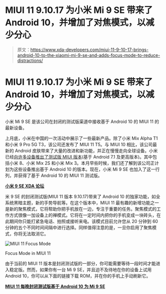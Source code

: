 # MIUI 11 9.10.17 为小米 Mi 9 SE 带来了 Android 10，并增加了对焦模式，以减少分心

> 原文：<https://www.xda-developers.com/miui-11-9-10-17-brings-android-10-to-the-xiaomi-mi-9-se-and-adds-focus-mode-to-reduce-distractions/>

# MIUI 11 9.10.17 为小米 Mi 9 SE 带来了 Android 10，并增加了对焦模式，以减少分心

小米 Mi 9 SE 是该公司在封闭的测试版渠道中接收基于 Android 10 的 MIUI 11 的最新设备。

上月底，小米在中国的一次活动中展示了一些最新产品。除了小米 Mix Alpha T1 和小米 9 Pro 5G T3，该公司还发布了 MIUI 11 T5。与 MIUI 10 相比，该公司最新的 Android 皮肤带来了大量的改进和新功能，并正在慢慢走向全球设备。小米已经[向许多设备推出了测试版 MIUI 版本](https://www.xda-developers.com/download-miui-11-beta-now-for-13-xiaomi-devices-changelog/)(基于 Android 7.1 及更高版本)。其中包括小米 8、小米 Mix 2S 和小米 Mix 3。本月早些时候，我们还了解到该公司正计划为这些设备推出基于 Android 10 的版本。现在，小米 Mi 9 SE 也加入了这一行列，并获得了基于 Android 10 的 MIUI 11 测试版。

**[小米 9 SE XDA 论坛](https://forum.xda-developers.com/mi-9-se)**

米 9 SE 的封闭测试版(MIUI 11 版本 9.10.17)带来了 Android 10 的独家功能，如全系统黑暗主题，新的手势导航等。在这个版本中，MIUI 11 最有趣的新增功能之一是新的聚焦模式，它将帮助你把手机放在一边，专注于重要的任务。聚焦模式的工作方式很像一加设备上的禅模式。它将在一定时间内把你的手机变成一块砖头，在此期间你只能打紧急电话、拍照或接听来电。该模式目前允许您从 20 分钟到 60 分钟的五个不同时间间隔中进行选择。同样值得注意的是，一旦你启用了聚焦模式，你将无法取消它。

 <picture>![MIUI 11 Focus Mode](img/7260d12c3352a69bc2362c4e70ef8450.png)</picture> 

Focus Mode in MIUI 11

由于当前的 MIUI 11 版本是封闭测试版的一部分，你可能需要等待一段时间才能进入稳定版。然而，如果你有一台 Mi 9 SE，并且迫不及待地在你的设备上试用 Android 10，你可以从下面的链接下载 ROM，并在你的手机上手动刷新它。

**[MIUI 11 每晚封闭测试版基于 Android 10 为 Mi 9 SE](https://bigota.d.miui.com/9.10.17/miui_GRUS_9.10.17_009316e931_10.0.zip)**